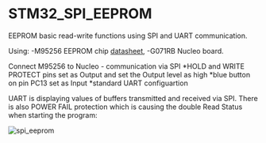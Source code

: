 # STM32_SPI_EEPROM
EEPROM basic read-write functions using SPI and UART communication.

Using:
-M95256 EEPROM chip [datasheet](https://www.tme.eu/Document/5be30b2aa7342810d9a9eeb5ab0cd0f7/M95256-WMN6P-DTE.pdf),
-G071RB Nucleo board. 

Connect M95256 to Nucleo - communication via SPI
*HOLD and WRITE PROTECT pins set as Output and set the Output level as high
*blue button on pin PC13 set as Input
*standard UART configuartion

UART is displaying values of buffers transmitted and received via SPI. 
There is also POWER FAIL protection which is causing the double Read Status when starting the program:

![spi_eeprom](https://user-images.githubusercontent.com/91716038/135610682-273f8405-f37a-4da8-a4de-6a5663e42ba7.PNG)

























